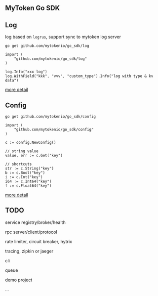 ## MyToken Go SDK

## Log

log based on `logrus`, support sync to mytoken log server

```
go get github.com/mytokenio/go_sdk/log
```

```
import (
    "github.com/mytokenio/go_sdk/log"
)

log.Info("xxx log")
log.WithField("kkk", "vvv", "custom_type").Info("log with type & kv data")
```

[more detail](https://github.com/mytokenio/go_sdk/tree/master/log)

## Config


```
go get github.com/mytokenio/go_sdk/config
```

```
import (
    "github.com/mytokenio/go_sdk/config"
)

c := config.NewConfig()

// string value
value, err := c.Get("key")

// shortcuts
str := c.String("key")
b := c.Bool("key")
i := c.Int("key")
i64 := c.Int64("key")
f := c.Float64("key")
```

[more detail](https://github.com/mytokenio/go_sdk/tree/master/config)


## TODO

service registry/broker/health

rpc server/client/protocol

rate limiter, circuit breaker, hytrix

tracing, zipkin or jaeger

cli

queue

demo project

...


